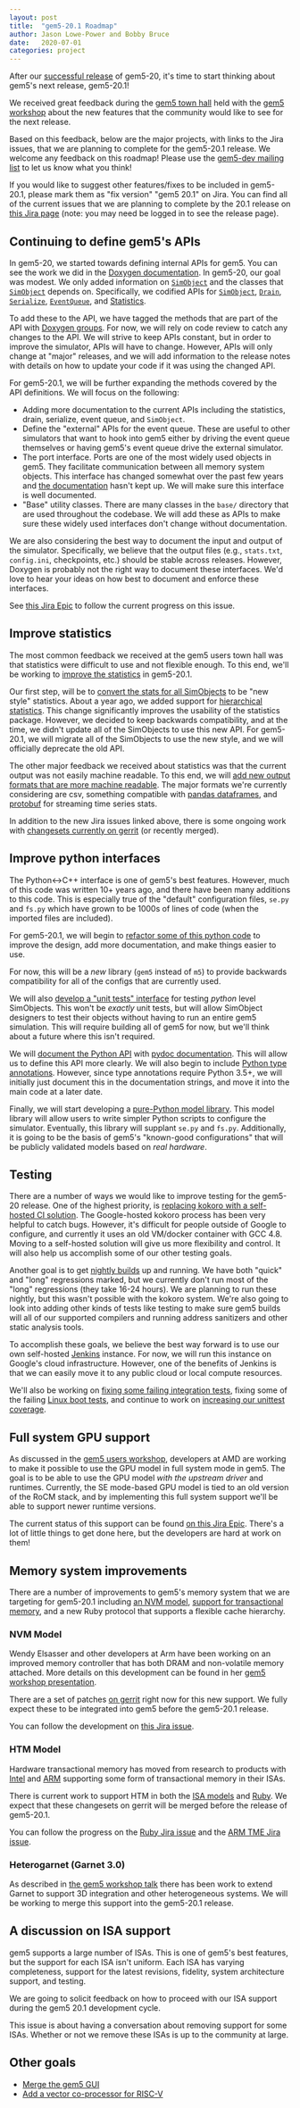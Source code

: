 ```yaml
---
layout: post
title:  "gem5-20.1 Roadmap"
author: Jason Lowe-Power and Bobby Bruce
date:   2020-07-01
categories: project
---
```


After our [successful release](./2020-05-21-gem5-20.md) of gem5-20, it's time to start thinking about gem5's next release, gem5-20.1!

We received great feedback during the [gem5 town hall](https://www.youtube.com/watch?v=fvCXmMBblZY) held with the [gem5 workshop](http://www.gem5.org/events/isca-2020) about the new features that the community would like to see for the next release.

Based on this feedback, below are the major projects, with links to the Jira issues, that we are planning to complete for the gem5-20.1 release.
We welcome any feedback on this roadmap!
Please use the [gem5-dev mailing list](/mailing_lists) to let us know what you think!

If you would like to suggest other features/fixes to be included in gem5-20.1, please mark them as "fix version" "gem5 20.1" on Jira.
You can find all of the current issues that we are planning to complete by the 20.1 release on [this Jira page](https://gem5.atlassian.net/projects/GEM5/versions/10003) (note: you may need be logged in to see the release page).

## Continuing to define gem5's APIs

In gem5-20, we started towards defining internal APIs for gem5.
You can see the work we did in the [Doxygen documentation](http://doxygen.gem5.org/release/current/modules.html).
In gem5-20, our goal was modest.
We only added information on [`SimObject`](http://doxygen.gem5.org/release/current/group__api__simobject.html) and the classes that [`SimObject`](http://doxygen.gem5.org/release/current/group__api__simobject.html) depends on.
Specifically, we codified APIs for [`SimObject`](http://doxygen.gem5.org/release/current/group__api__simobject.html), [`Drain`](http://doxygen.gem5.org/release/current/group__api__drain.html), [`Serialize`](http://doxygen.gem5.org/release/current/group__api__serialize.html), [`EventQueue`](http://doxygen.gem5.org/release/current/group__api__eventq.html), and [Statistics](http://doxygen.gem5.org/release/current/group__api__stats.html).

To add these to the API, we have tagged the methods that are part of the API with [Doxygen groups](https://www.doxygen.nl/manual/grouping.html).
For now, we will rely on code review to catch any changes to the API.
We will strive to keep APIs constant, but in order to improve the simulator, APIs will have to change.
However, APIs will only change at "major" releases, and we will add information to the release notes with details on how to update your code if it was using the changed API.

For gem5-20.1, we will be further expanding the methods covered by the API definitions.
We will focus on the following:

- Adding more documentation to the current APIs including the statistics, drain, serialize, event queue, and `SimObject`.
- Define the "external" APIs for the event queue. These are useful to other simulators that want to hook into gem5 either by driving the event queue themselves or having gem5's event queue drive the external simulator.
- The port interface. Ports are one of the most widely used objects in gem5. They facilitate communication between all memory system objects. This interface has changed somewhat over the past few years and [the documentation](http://www.gem5.org/documentation/learning_gem5/part2/memoryobject/) hasn't kept up. We will make sure this interface is well documented.
- "Base" utility classes. There are many classes in the `base/` directory that are used throughout the codebase. We will add these as APIs to make sure these widely used interfaces don't change without documentation.

We are also considering the best way to document the input and output of the simulator.
Specifically, we believe that the output files (e.g., `stats.txt`, `config.ini`, checkpoints, etc.) should be stable across releases.
However, Doxygen is probably not the right way to document these interfaces.
We'd love to hear your ideas on how best to document and enforce these interfaces.

See [this Jira Epic](https://gem5.atlassian.net/browse/GEM5-172) to follow the current progress on this issue.

## Improve statistics

The most common feedback we received at the gem5 users town hall was that statistics were difficult to use and not flexible enough.
To this end, we'll be working to [improve the statistics](https://gem5.atlassian.net/browse/GEM5-644) in gem5-20.1.

Our first step, will be to [convert the stats for all SimObjects](https://gem5.atlassian.net/browse/GEM5-645) to be "new style" statistics.
About a year ago, we added support for [hierarchical statistics](https://gem5-review.googlesource.com/c/public/gem5/+/19368).
This change significantly improves the usability of the statistics package.
However, we decided to keep backwards compatibility, and at the time, we didn't update all of the SimObjects to use this new API.
For gem5-20.1, we will migrate all of the SimObjects to use the new style, and we will officially deprecate the old API.

The other major feedback we received about statistics was that the current output was not easily machine readable.
To this end, we will [add new output formats that are more machine readable](https://gem5.atlassian.net/browse/GEM5-646).
The major formats we're currently considering are csv, something compatible with [pandas dataframes](https://pandas.pydata.org/pandas-docs/stable/getting_started/dsintro.html#dataframe), and [protobuf](https://developers.google.com/protocol-buffers) for streaming time series stats.

In addition to the new Jira issues linked above, there is some ongoing work with [changesets currently on gerrit](https://gem5-review.googlesource.com/c/public/gem5/+/28630/) (or recently merged).

## Improve python interfaces

The Python<->C++ interface is one of gem5's best features.
However, much of this code was written 10+ years ago, and there have been many additions to this code.
This is especially true of the "default" configuration files, `se.py` and `fs.py` which have grown to be 1000s of lines of code (when the imported files are included).

For gem5-20.1, we will begin to [refactor some of this python code](https://gem5.atlassian.net/browse/GEM5-432) to improve the design, add more documentation, and make things easier to use.

For now, this will be a *new* library (`gem5` instead of `m5`) to provide backwards compatibility for all of the configs that are currently used.

We will also [develop a "unit tests" interface](https://gem5.atlassian.net/browse/GEM5-433) for testing *python* level SimObjects.
This won't be *exactly* unit tests, but will allow SimObject designers to test their objects without having to run an entire gem5 simulation.
This will require building all of gem5 for now, but we'll think about a future where this isn't required.

We will [document the Python API](https://gem5.atlassian.net/browse/GEM5-647) with [pydoc documentation](https://docs.python.org/3.8/library/pydoc.html).
This will allow us to define this API more clearly.
We will also begin to include [Python type annotations](https://docs.python.org/3/library/typing.html).
However, since type annotations require Python 3.5+, we will initially just document this in the documentation strings, and move it into the main code at a later date.

Finally, we will start developing a [pure-Python model library](https://gem5.atlassian.net/browse/GEM5-648).
This model library will allow users to write simpler Python scripts to configure the simulator.
Eventually, this library will supplant `se.py` and `fs.py`.
Additionally, it is going to be the basis of gem5's "known-good configurations" that will be publicly validated models based on *real hardware*.

## Testing

There are a number of ways we would like to improve testing for the gem5-20 release.
One of the highest priority, is [replacing kokoro with a self-hosted CI solution](https://gem5.atlassian.net/browse/GEM5-37).
The Google-hosted kokoro process has been very helpful to catch bugs.
However, it's difficult for people outside of Google to configure, and currently it uses an old VM/docker container with GCC 4.8.
Moving to a self-hosted solution will give us more flexibility and control.
It will also help us accomplish some of our other testing goals.

Another goal is to get [nightly builds](https://gem5.atlassian.net/browse/GEM5-197) up and running.
We have both "quick" and "long" regressions marked, but we currently don't run most of the "long" regressions (they take 16-24 hours).
We are planning to run these nightly, but this wasn't possible with the kokoro system.
We're also going to look into adding other kinds of tests like testing to make sure gem5 builds will all of our supported compilers and running address sanitizers and other static analysis tools.

To accomplish these goals, we believe the best way forward is to use our own self-hosted [Jenkins](https://www.jenkins.io/) instance.
For now, we will run this instance on Google's cloud infrastructure.
However, one of the benefits of Jenkins is that we can easily move it to any public cloud or local compute resources.

We'll also be working on [fixing some failing integration tests](https://gem5.atlassian.net/browse/GEM5-361), fixing some of the failing [Linux boot tests](http://www.gem5.org/documentation/benchmark_status/), and continue to work on [increasing our unittest coverage](https://gem5.atlassian.net/browse/GEM5-4).

## Full system GPU support

As discussed in the [gem5 users workshop](2020-06-01-towards-full), developers at AMD are working to make it possible to use the GPU model in full system mode in gem5.
The goal is to be able to use the GPU model *with the upstream driver* and runtimes.
Currently, the SE mode-based GPU model is tied to an old version of the RoCM stack, and by implementing this full system support we'll be able to support newer runtime versions.

The current status of this support can be found [on this Jira Epic](https://gem5.atlassian.net/browse/GEM5-195).
There's a lot of little things to get done here, but the developers are hard at work on them!

## Memory system improvements

There are a number of improvements to gem5's memory system that we are targeting for gem5-20.1 including [an NVM model](https://gem5.atlassian.net/browse/GEM5-550), [support for transactional memory](https://gem5.atlassian.net/browse/GEM5-550), and a new Ruby protocol that supports a flexible cache hierarchy.

### NVM Model

Wendy Elsasser and other developers at Arm have been working on an improved memory controller that has both DRAM and non-volatile memory attached.
More details on this development can be found in her [gem5 workshop presentation](./2020-05-29-memory-controller.md).

There are a set of patches [on gerrit](https://gem5-review.googlesource.com/c/public/gem5/+/29027/) right now for this new support.
We fully expect these to be integrated into gem5 before the gem5-20.1 release.

You can follow the development on [this Jira issue](https://gem5.atlassian.net/browse/GEM5-550).

### HTM Model

Hardware transactional memory has moved from research to products with [Intel](https://en.wikipedia.org/wiki/Transactional_Synchronization_Extensions) and [ARM](https://developer.arm.com/docs/101028/0009/transactional-memory-extension-tme-intrinsics) supporting some form of transactional memory in their ISAs.

There is current work to support HTM in both the [ISA models](https://gem5-review.googlesource.com/c/public/gem5/+/30314) and [Ruby](https://gem5-review.googlesource.com/c/public/gem5/+/30319).
We expect that these changesets on gerrit will be merged before the release of gem5-20.1.

You can follow the progress on the [Ruby Jira issue](https://gem5.atlassian.net/browse/GEM5-587) and the [ARM TME Jira issue](https://gem5.atlassian.net/browse/GEM5-588).

### Heterogarnet (Garnet 3.0)

As described in [the gem5 workshop talk](2020-05-29-heterogarnet.md) there has been work to extend Garnet to support 3D integration and other heterogeneous systems.
We will be working to merge this support into the gem5-20.1 release.

## A discussion on ISA support

gem5 supports a large number of ISAs.
This is one of gem5's best features, but the support for each ISA isn't uniform.
Each ISA has varying completeness, support for the latest revisions, fidelity, system architecture support, and testing.

We are going to solicit feedback on how to proceed with our ISA support during the gem5 20.1 development cycle.

This issue is about having a conversation about removing support for some ISAs.
Whether or not we remove these ISAs is up to the community at large.

## Other goals

- [Merge the gem5 GUI](https://gem5.atlassian.net/browse/GEM5-262)
- [Add a vector co-processor for RISC-V](https://gem5.atlassian.net/browse/GEM5-618)
